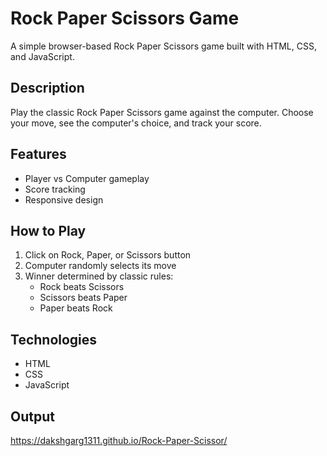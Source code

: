 # Rock Paper Scissors Game

A simple browser-based Rock Paper Scissors game built with HTML, CSS, and JavaScript.

## Description

Play the classic Rock Paper Scissors game against the computer. Choose your move, see the computer's choice, and track your score.

## Features

- Player vs Computer gameplay
- Score tracking
- Responsive design

## How to Play

1. Click on Rock, Paper, or Scissors button
2. Computer randomly selects its move
3. Winner determined by classic rules:
   - Rock beats Scissors
   - Scissors beats Paper
   - Paper beats Rock

## Technologies

- HTML
- CSS
- JavaScript

## Output
https://dakshgarg1311.github.io/Rock-Paper-Scissor/
